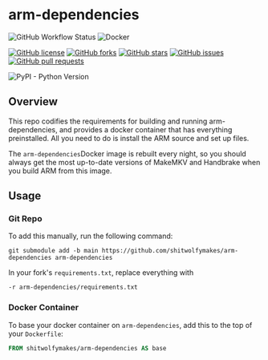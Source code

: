 # arm-dependencies

![GitHub Workflow Status](https://img.shields.io/github/workflow/status/shitwolfymakes/arm-dependencies/publish-image)
![Docker](https://img.shields.io/docker/pulls/shitwolfymakes/arm-dependencies.svg)

[![GitHub license](https://img.shields.io/github/license/shitwolfymakes/arm-dependencies?style=plastic)](https://github.com/shitwolfymakes/arm-dependencies/blob/main/LICENSE)
[![GitHub forks](https://img.shields.io/github/forks/shitwolfymakes/arm-dependencies?style=plastic)](https://github.com/shitwolfymakes/arm-dependencies/network)
[![GitHub stars](https://img.shields.io/github/stars/shitwolfymakes/arm-dependencies?style=plastic)](https://github.com/shitwolfymakes/arm-dependencies/stargazers)
[![GitHub issues](https://img.shields.io/github/issues/shitwolfymakes/arm-dependencies?style=plastic)](https://github.com/shitwolfymakes/arm-dependencies/issues)
[![GitHub pull requests](https://img.shields.io/github/issues-pr/shitwolfymakes/arm-dependencies?style=plastic)](https://github.com/shitwolfymakes/arm-dependencies/pulls)

![PyPI - Python Version](https://img.shields.io/pypi/pyversions/django?style=plastic)


## Overview
This repo codifies the requirements for building and running arm-dependencies, and provides a docker container that has everything preinstalled. All you need to do is install the ARM source and set up files.

The `arm-dependencies`Docker image is rebuilt every night, so you should always get the most up-to-date versions of MakeMKV and Handbrake when you build ARM from this image.


## Usage
### Git Repo
To add this manually, run the following command:
```shell
git submodule add -b main https://github.com/shitwolfymakes/arm-dependencies arm-dependencies
```

In your fork's `requirements.txt`, replace everything with
```text
-r arm-dependencies/requirements.txt
```

### Docker Container
To base your docker container on `arm-dependencies`, add this to the top of your `Dockerfile`:
```dockerfile
FROM shitwolfymakes/arm-dependencies AS base
```
